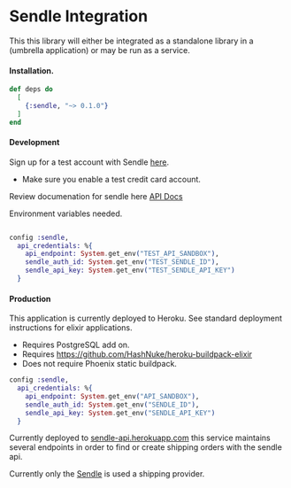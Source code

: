 
# Sendle Integration

This this library will either be integrated as a standalone library in a (umbrella application) or may be run as a service.


#### Installation.

```elixir
def deps do
  [
    {:sendle, "~> 0.1.0"}
  ]
end
```

#### Development

Sign up for a test account with Sendle [here](https://sandbox.sendle.com/dashboard).

* Make sure you enable a test credit card account.

Review documenation for sendle here [API Docs](http://api-doc.sendle.com)

Environment variables needed.

```elixir

config :sendle,
  api_credentials: %{
    api_endpoint: System.get_env("TEST_API_SANDBOX"),
    sendle_auth_id: System.get_env("TEST_SENDLE_ID"),
    sendle_api_key: System.get_env("TEST_SENDLE_API_KEY")
  }

```


#### Production

This application is currently deployed to Heroku. See standard deployment instructions for elixir applications.  

* Requires PostgreSQL add on.
* Requires https://github.com/HashNuke/heroku-buildpack-elixir
* Does not require Phoenix static buildpack.


```elixir
config :sendle,
  api_credentials: %{
    api_endpoint: System.get_env("API_SANDBOX"),
    sendle_auth_id: System.get_env("SENDLE_ID"),
    sendle_api_key: System.get_env("SENDLE_API_KEY")
  }

```

Currently deployed to [sendle-api.herokuapp.com](http://sendle-api.herokuapp.com) this service 
maintains several endpoints in order to find or create shipping orders with the sendle api.

Currently only the [Sendle](www.Sendle.com) is used a shipping provider.
 

